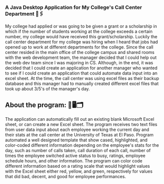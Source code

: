 ### A Java Desktop Application for My College's Call Center Department 📝🖇

My college had applied or was going to be given a grant or a scholarship in which if the number of students working at the college exceeds a certain number, 
my college would have received this grant/scholarship. Luckily the call center department for my college was hiring when I heard that jobs had opened up
to work at different departments for the college. Since the call center resided in the main office of the college campus and shared rooms with the web development
team, the manager decided that I could help out the web dev team since I was majoring in CS. Although, in the end, it was decided that I could create an 
application for another manager who wanted to see if I could create an application that could automate data input into an excel sheet. At the time, the call 
center was using excel files as their backup database and this manager had to manually created different excel files that took up about 3/5's of the manager's day. 

## About the program: 💾🖥🗂

The application can automatically fill out an existing blank Microsoft Excel sheet, or can create a new Excel sheet. The program receives two text files from 
user data input about each employee working the current day and their stats at the call center at the University of Texas at El Paso. Program automated a well 
designed template that show cased, highlighted, and color-coded different information depending on the employee's stats for the day, such as number of calls 
taken, call duration of each call, number of times the employee switched active status to busy, ratings, employee schedule hours, and other information. The program
can color code different information based on a rating scale that would highlight values with the Excel sheet either red, yellow, and green, respectively for 
values that did bad, decent, and good for employee performances.
